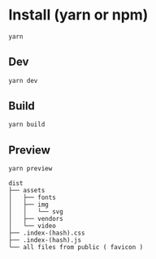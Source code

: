 # Install (yarn or npm)

```bash
yarn
```

## Dev

```bash
yarn dev
```

## Build

```bash
yarn build
```

## Preview

```bash
yarn preview
```

    dist
    ├── assets
    │   ├── fonts
    │   ├── img
    │   │   └── svg
    │   ├── vendors
    │   └── video
    ├── .index-(hash).css
    ├── .index-(hash).js
    └── all files from public ( favicon )
